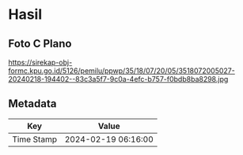 # Hasil

## Foto C Plano

https://sirekap-obj-formc.kpu.go.id/5126/pemilu/ppwp/35/18/07/20/05/3518072005027-20240218-194402--83c3a5f7-9c0a-4efc-b757-f0bdb8ba8298.jpg


## Metadata

| Key        | Value               |
| ---------- | ------------------- |
| Time Stamp | 2024-02-19 06:16:00 |



